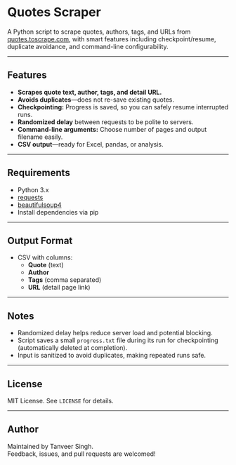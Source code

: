 # Quotes Scraper

A Python script to scrape quotes, authors, tags, and URLs from [quotes.toscrape.com](http://quotes.toscrape.com/), with smart features including checkpoint/resume, duplicate avoidance, and command-line configurability.

---

## Features

- **Scrapes quote text, author, tags, and detail URL.**
- **Avoids duplicates**—does not re-save existing quotes.
- **Checkpointing:** Progress is saved, so you can safely resume interrupted runs.
- **Randomized delay** between requests to be polite to servers.
- **Command-line arguments:** Choose number of pages and output filename easily.
- **CSV output**—ready for Excel, pandas, or analysis.

---

## Requirements

- Python 3.x
- [requests](https://pypi.org/project/requests/)
- [beautifulsoup4](https://pypi.org/project/beautifulsoup4/)
- Install dependencies via pip

---

## Output Format

- CSV with columns:
  - **Quote** (text)
  - **Author**
  - **Tags** (comma separated)
  - **URL** (detail page link)

---

## Notes

- Randomized delay helps reduce server load and potential blocking.
- Script saves a small `progress.txt` file during its run for checkpointing (automatically deleted at completion).
- Input is sanitized to avoid duplicates, making repeated runs safe.

---

## License

MIT License. See `LICENSE` for details.

---

## Author

Maintained by Tanveer Singh.  
Feedback, issues, and pull requests are welcomed!
